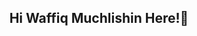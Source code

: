 <div align="center">
  
## Hi Waffiq Muchlishin Here!👋

</div>
<!--
**Wapikkk/Wapikkk** is a ✨ _special_ ✨ repository because its `README.md` (this file) appears on your GitHub profile.

### 🛠️ Tech Stack & Tools

<div align="center">
  
![](https://skillicons.dev/icons?i=flutter,dart,nodejs,nextjs,laravel,mysql,html,css,git,github,postman,androidstudio&perline=10)

<br>

<div align="left">
  
### 🧑🏻‍💻 Now, Learn

</div>

![](https://skillicons.dev/icons?i=react,prisma,linux,nextjs&perline=10)

<br>

<div align="left">
  
### 📶 GitHub Stats

</div>

![GitHub Stats](https://github-readme-stats.vercel.app/api?username=Wapikkk&show_icons=true&theme=dark&hide_border=true)

</div>

